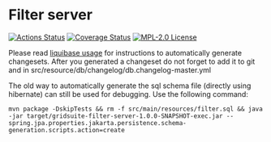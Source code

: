 # Filter server

[![Actions Status](https://github.com/gridsuite/filter-server/actions/workflows/build.yml/badge.svg?branch=main)](https://github.com/gridsuite/filter-server/actions)
[![Coverage Status](https://sonarcloud.io/api/project_badges/measure?project=org.gridsuite%3Afilter-server&metric=coverage)](https://sonarcloud.io/component_measures?id=org.gridsuite%3Afilter-server&metric=coverage)
[![MPL-2.0 License](https://img.shields.io/badge/license-MPL_2.0-blue.svg)](https://www.mozilla.org/en-US/MPL/2.0/)

Please read [liquibase usage](https://github.com/powsybl/powsybl-parent/#liquibase-usage) for instructions to automatically generate changesets.
After you generated a changeset do not forget to add it to git and in src/resource/db/changelog/db.changelog-master.yml


The old way to automatically generate the sql schema file (directly using hibernate) can still be used for debugging. Use the following command:
```
mvn package -DskipTests && rm -f src/main/resources/filter.sql && java -jar target/gridsuite-filter-server-1.0.0-SNAPSHOT-exec.jar --spring.jpa.properties.jakarta.persistence.schema-generation.scripts.action=create
```

